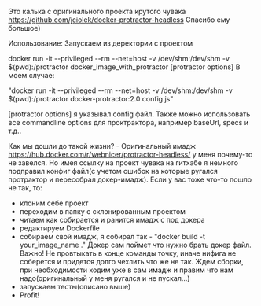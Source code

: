 Это калька с оригинального проекта крутого чувака https://github.com/jciolek/docker-protractor-headless
Спасибо ему большое)

Использование:
Запускаем из деректории с проектом

docker run -it --privileged --rm --net=host -v /dev/shm:/dev/shm -v $(pwd):/protractor docker_image_with_protractor [protractor options]
В моем случае:

"docker run -it --privileged --rm --net=host -v /dev/shm:/dev/shm -v $(pwd):/protractor docker-protractor:2.0 config.js"

[protractor options] я указывал config файл. Также можно использовать все commandline options для проктрактора, например baseUrl, specs и т.д..

Как мы дошли до такой жизни? - Оригинальный имадж https://hub.docker.com/r/webnicer/protractor-headless/ у меня почему-то не завелся. Но имея ссылку на проект чувака на гитхабе я немного подправил конфиг файл(с учетом ошибок на которые ругался протрактор и пересобрал докер-имадж).
Если у вас тоже что-то пошло не так, то:
- клоним себе проект
- переходим в папку с склонированным проектом
- читаем как собирается и ранится имадж с под докера
- редактируем Dockerfile
- собираем свой имадж, я собирал так - "docker build -t your_image_name ." Докер сам поймет что нужно брать докер файл. Важно! Не провтыкать в конце команды точку, иначе нифига не соберется  и придется долго чехлить что же не так. Ждем сборки, при необходимости ходим уже в сам имадж и правим что нам надо(оригинальный у меня ругался и не пускал...)
- запускаем тесты(описано выше)
- Profit!
